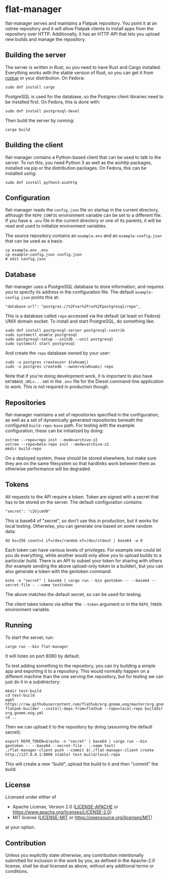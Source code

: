 # flat-manager

flat-manager serves and maintains a Flatpak repository. You point it
at an ostree repository and it will allow Flatpak clients to install
apps from the repository over HTTP. Additionally, it has an HTTP API
that lets you upload new builds and manage the repository.

## Building the server

The server is written in Rust, so you need to have Rust and Cargo
installed. Everything works with the stable version of Rust,
so you can get it from [rustup](https://github.com/rust-lang/rustup.rs)
or your distribution. On Fedora:

    sudo dnf install cargo

PostgreSQL is used for the database, so the Postgres client libraries
need to be installed first. On Fedora, this is done with:

    sudo dnf install postgresql-devel

Then build the server by running:

    cargo build

## Building the client

flat-manager contains a Python-based client that can be used
to talk to the server. To run this, you need Python 3 as
well as the aiohttp packages, installed via pip or the
distribution packages. On Fedora, this can be installed using:

    sudo dnf install python3-aiohttp

## Configuration

flat-manager reads the `config.json` file on startup in the
current directory, although the `REPO_CONFIG` environment variable
can be set to a different file. If you have a `.env` file in the
current directory or one of its parents, it will be read and used
to initialize environment variables.

The source repository contains an `example.env` and an
`example-config.json` that can be used as a basis:

    cp example.env .env
    cp example-config.json config.json
    # edit config.json

## Database

flat-manager uses a PostgreSQL database to store information, and
requires you to specify its address in the configuration file.
The default `example-config.json` points this at:

    "database-url": "postgres://%2Fvar%2Frun%2Fpostgresql/repo",

This is a database called `repo` accessed via the default (at
least on Fedora) UNIX domain socket. To install and start
PostgreSQL, do something like:

    sudo dnf install postgresql-server postgresql-contrib
    sudo systemctl enable postgresql
    sudo postgresql-setup --initdb --unit postgresql
    sudo systemctl start postgresql

And create the `repo` database owned by your user:

    sudo -u postgres createuser $(whoami)
    sudo -u postgres createdb --owner=$(whoami) repo

Note that if you're doing development work, it is important to also
have `DATABASE_URL=...` set in the `.env` file for the Diesel
command-line application to work. This is not required in production
though.

## Repositories

flat-manager maintains a set of repositories specified in the
configuration, as well as a set of dynamically generated repositories
beneath the configured `build-repo-base` path. For testing with
the example configuration, these can be initialized by doing:

    ostree --repo=repo init --mode=archive-z2
    ostree --repo=beta-repo init --mode=archive-z2
    mkdir build-repo

On a deployed system, these should be stored elsewhere, but make sure
they are on the same filesystem so that hardlinks work between them as
otherwise performance will be degraded.

## Tokens

All requests to the API require a token. Token are signed with a secret
that has to be stored on the server. The default configuration contains:

    "secret": "c2VjcmV0"

This is base64 of "secret", so don't use this in production, but it
works for local testing. Otherwise, you can generate one based on
some random data:

    dd bs=256 count=1 if=/dev/random of=/dev/stdout | base64 -w 0

Each token can have various levels of privileges. For example one
could let you do everything, while another would only allow you to
upload builds to a particular build. There is an API to subset
your token for sharing with others (for example sending the above
upload-only token to a builder), but you can also generate a
token with the gentoken command:

    echo -n "secret" | base64 | cargo run --bin gentoken -- --base64 --secret-file - --name testtoken

The above matches the default secret, so can be used for testing.

The client takes tokens via either the `--token` argument or in the
`REPO_TOKEN` environment variable.

## Running

To start the server, run:

    cargo run --bin flat-manager

It will listen on port 8080 by default.

To test adding something to the repository, you can try building a simple
app and exporting it to a repository. This would normally happen on a
different machine than the one serving the repository, but for testing
we can just do it in a subdirectory:

    mkdir test-build
    cd test-build
    wget https://raw.githubusercontent.com/flathub/org.gnome.eog/master/org.gnome.eog.yml
    flatpak-builder --install-deps-from=flathub --repo=local-repo builddir org.gnome.eog.yml
    cd ..

Then we can upload it to the repository by doing (assuming the default secret):

    export REPO_TOKEN=$(echo -n "secret" | base64 | cargo run --bin gentoken -- --base64 --secret-file - --name test)
    ./flat-manager-client push --commit $(./flat-manager-client create http://127.0.0.1:8080 stable) test-build/local-repo

This will create a new "build", upload the build to it and then "commit" the build.

## License

Licensed under either of

- Apache License, Version 2.0
   ([LICENSE-APACHE](LICENSE-APACHE) or https://www.apache.org/licenses/LICENSE-2.0)
- MIT license
   ([LICENSE-MIT](LICENSE-MIT) or https://opensource.org/licenses/MIT)

at your option.

## Contribution

Unless you explicitly state otherwise, any contribution intentionally submitted
for inclusion in the work by you, as defined in the Apache-2.0 license, shall be
dual licensed as above, without any additional terms or conditions.
